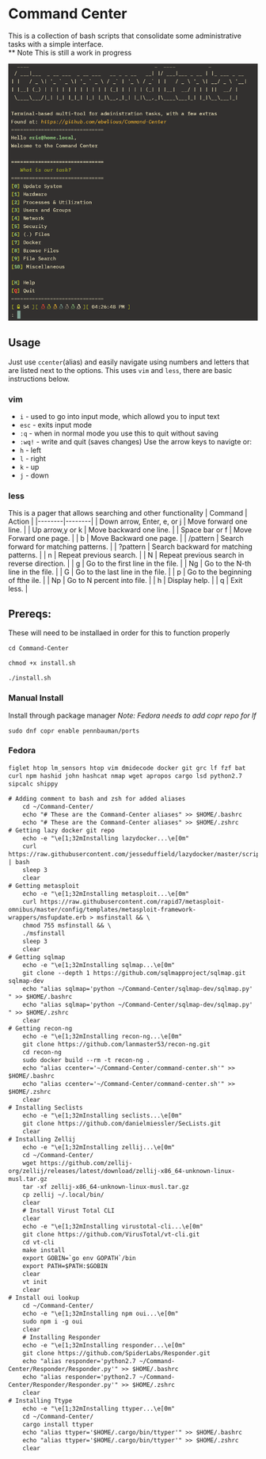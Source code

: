 # Command Center

This is a collection of bash scripts that consolidate some administrative tasks with a simple interface. <br />
** Note This is still a work in progress

![cc](https://github.com/ebelious/Command-Center/blob/main/Screenshot%20from%202024-07-25%2016-27-31.png)

## Usage
Just use `ccenter`(alias) and easily navigate using numbers and letters that are listed next to the options. This uses `vim` and `less`, there are basic instructions below.


### vim

- `i` - used to go into input mode, which allowd you to input text
- `esc` - exits input mode
- `:q` - when in normal mode you use this to quit without saving
- `:wq!` - write and quit (saves changes)
Use the arrow keys to navigte or:
- `h` - left
- `l` - right
- `k` - up
- `j` - down

### less

This is a pager that allows searching and other functionality
| Command | Action |
|--------|--------|
| Down arrow, Enter, e, or j	| Move forward one line. |
| Up arrow,y or k	| Move backward one line. |
| Space bar or f | Move Forward one page. |
| b	| Move Backward one page. |
| /pattern | Search forward for matching patterns. |
| ?pattern | Search backward for matching patterns. |
| n	| Repeat previous search. |
| N	| Repeat previous search in reverse direction. |
| g	| Go to the first line in the file. |
| Ng | Go to the N-th line in the file. |
| G |	Go to the last line in the file. |
| p	| Go to the beginning of fthe ile. |
| Np |	Go to N percent into file. |
| h |	Display help. |
| q |	Exit less. |

## Prereqs:

These will need to be installaed in order for this to function properly

```
cd Command-Center
```
```
chmod +x install.sh
```
```
./install.sh
```


### Manual Install

Install through package manager
*Note: Fedora needs to add copr repo for lf*
```
sudo dnf copr enable pennbauman/ports
```

### Fedora
```
figlet htop lm_sensors htop vim dmidecode docker git grc lf fzf bat curl npm hashid john hashcat nmap wget apropos cargo lsd python2.7 sipcalc shippy
```

```
# Adding comment to bash and zsh for added aliases
    cd ~/Command-Center/
    echo "# These are the Command-Center aliases" >> $HOME/.bashrc
    echo "# These are the Command-Center aliases" >> $HOME/.zshrc
# Getting lazy docker git repo
    echo -e "\e[1;32mInstalling lazydocker...\e[0m"
    curl https://raw.githubusercontent.com/jesseduffield/lazydocker/master/scripts/install_update_linux.sh | bash
    sleep 3
    clear
# Getting metasploit
    echo -e "\e[1;32mInstalling metasploit...\e[0m"
    curl https://raw.githubusercontent.com/rapid7/metasploit-omnibus/master/config/templates/metasploit-framework-wrappers/msfupdate.erb > msfinstall && \
    chmod 755 msfinstall && \
    ./msfinstall
    sleep 3
    clear
# Getting sqlmap
    echo -e "\e[1;32mInstalling sqlmap...\e[0m"
    git clone --depth 1 https://github.com/sqlmapproject/sqlmap.git sqlmap-dev
    echo "alias sqlmap='python ~/Command-Center/sqlmap-dev/sqlmap.py' " >> $HOME/.bashrc
    echo "alias sqlmap='python ~/Command-Center/sqlmap-dev/sqlmap.py' " >> $HOME/.zshrc
    clear
# Getting recon-ng
    echo -e "\e[1;32mInstalling recon-ng...\e[0m"
    git clone https://github.com/lanmaster53/recon-ng.git
    cd recon-ng
    sudo docker build --rm -t recon-ng .
    echo "alias ccenter='~/Command-Center/command-center.sh'" >> $HOME/.bashrc
    echo "alias ccenter='~/Command-Center/command-center.sh'" >> $HOME/.zshrc
    clear
# Installing Seclists
    echo -e "\e[1;32mInstalling seclists...\e[0m"
    git clone https://github.com/danielmiessler/SecLists.git
    clear
# Installing Zellij
    echo -e "\e[1;32mInstalling zellij...\e[0m"
    cd ~/Command-Center/
    wget https://github.com/zellij-org/zellij/releases/latest/download/zellij-x86_64-unknown-linux-musl.tar.gz
    tar -xf zellij-x86_64-unknown-linux-musl.tar.gz
    cp zellij ~/.local/bin/
    clear
    # Install Virust Total CLI
    clear
    echo -e "\e[1;32mInstalling virustotal-cli...\e[0m"
    git clone https://github.com/VirusTotal/vt-cli.git
    cd vt-cli
    make install
    export GOBIN=`go env GOPATH`/bin
    export PATH=$PATH:$GOBIN
    clear
    vt init
    clear
# Install oui lookup
    cd ~/Command-Center/
    echo -e "\e[1;32mInstalling npm oui...\e[0m"
    sudo npm i -g oui
    clear
    # Installing Responder
    echo -e "\e[1;32mInstalling responder...\e[0m"
    git clone https://github.com/SpiderLabs/Responder.git
    echo "alias responder='python2.7 ~/Command-Center/Responder/Responder.py'" >> $HOME/.bashrc
    echo "alias responder='python2.7 ~/Command-Center/Responder/Responder.py'" >> $HOME/.zshrc
    clear
# Installing Ttype
    echo -e "\e[1;32mInstalling ttyper...\e[0m"
    cd ~/Command-Center/
    cargo install ttyper
    echo "alias ttyper='$HOME/.cargo/bin/ttyper'" >> $HOME/.bashrc
    echo "alias ttyper='$HOME/.cargo/bin/ttyper'" >> $HOME/.zshrc
    clear

```
    
